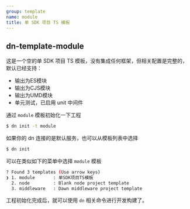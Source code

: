 ```yaml
---
group: template
name: module
title: 单 SDK 项目 TS 模板
---
```


## dn-template-module

这是一个空的单 SDK 项目 TS 模板，没有集成任何框架，但相关配置是完整的，默认已经支持：

- 输出为ES模块
- 输出为CJS模块
- 输出为UMD模块
- 单元测试，已启用 unit 中间件

通过 `module` 模板初始化一下工程

```sh
$ dn init -t module
```

如果你的 dn 连接的是默认服务，也可以从模板列表中选择

```sh
$ dn init
```

可以在类似如下的菜单中选择 `module` 模板
```sh
? Found 3 templates (Use arrow keys)
❯ 1. module       : 单SDK项目TS模板
  2. node         : Blank node project template
  3. middleware   : Dawn middleware project template
```

工程初始化完成后，就可以使用 `dn` 相关命令进行开发构建了。
